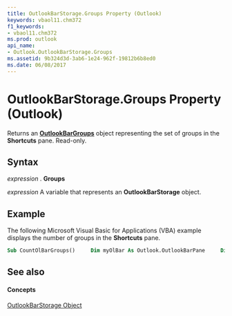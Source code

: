 ```yaml
---
title: OutlookBarStorage.Groups Property (Outlook)
keywords: vbaol11.chm372
f1_keywords:
- vbaol11.chm372
ms.prod: outlook
api_name:
- Outlook.OutlookBarStorage.Groups
ms.assetid: 9b324d3d-3ab6-1e24-962f-19812b6b8ed0
ms.date: 06/08/2017
---
```



# OutlookBarStorage.Groups Property (Outlook)

Returns an  **[OutlookBarGroups](Outlook.OutlookBarGroups.md)** object representing the set of groups in the **Shortcuts** pane. Read-only.


## Syntax

 _expression_ . **Groups**

 _expression_ A variable that represents an **OutlookBarStorage** object.


## Example

The following Microsoft Visual Basic for Applications (VBA) example displays the number of groups in the  **Shortcuts** pane.


```vb
Sub CountOlBarGroups()     Dim myOlBar As Outlook.OutlookBarPane     Dim myCount As Integer      Set myOlBar = Application.ActiveExplorer.Panes.Item("OutlookBar")     myCount = myOlBar.Contents.Groups.Count     MsgBox "There are " &; myCount &; " groups in the Shortcuts pane" End Sub
```


## See also


#### Concepts


[OutlookBarStorage Object](Outlook.OutlookBarStorage.md)

